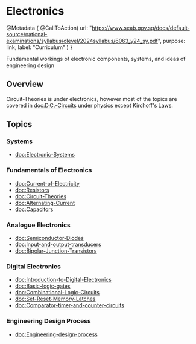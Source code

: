 # Electronics

@Metadata {
    @CallToAction(
        url: "https://www.seab.gov.sg/docs/default-source/national-examinations/syllabus/olevel/2024syllabus/6063_y24_sy.pdf",
        purpose: link,
        label: "Curriculum"
    )
}

Fundamental workings of electronic components, systems, and ideas of engineering design

## Overview

Circuit-Theories is under electronics, however most of the topics are covered in <doc:D.C.-Circuits> under physics except
Kirchoff's Laws.

## Topics
### Systems
- <doc:Electronic-Systems>

### Fundamentals of Electronics
- <doc:Current-of-Electricity>
- <doc:Resistors>
- <doc:Circuit-Theories>
- <doc:Alternating-Current>
- <doc:Capacitors>

### Analogue Electronics
- <doc:Semiconductor-Diodes>
- <doc:Input-and-output-transducers>
- <doc:Bipolar-Junction-Transistors>

### Digital Electronics
- <doc:Introduction-to-Digital-Electronics>
- <doc:Basic-logic-gates>
- <doc:Combinational-Logic-Circuits>
- <doc:Set-Reset-Memory-Latches>
- <doc:Comparator-timer-and-counter-circuits>

### Engineering Design Process
- <doc:Engineering-design-process>